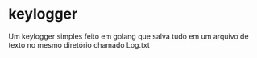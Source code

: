 # keylogger
Um keylogger simples feito em golang que salva tudo em um arquivo de texto no mesmo diretório chamado Log.txt

